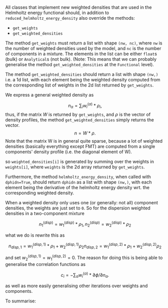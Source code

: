 All classes that implement new weighted densities that are used in the Helmholtz energy functional should, in addition to
`reduced_helmholtz_energy_density` also override the methods:

* `get_weights`
* `get_weighted_densities`

The method `get_weights` must return a list with shape `(nw, nc)`, where `nw` is the number of weighted densities used
by the model, and `nc` is the number of components in a mixture. The elements in the list can be either `float`s (bulk)
or `Analytical`s (not bulk). 
(Note: This means that we can probably generalise the method `get_weighted_densities` at the `Functional` level). 

The method `get_weighted_densities` should return a list with shape `(nw,)` i.e. a 1d list, with each element being
the weighted density computed from the corresponding list of weights in the 2d list returned by `get_weights`. 

We express a general weighted density as

$$
n_{\alpha} = \sum_i w_i^{(\alpha)} * \rho_i,
$$
thus, if the matrix $W$ is returned by `get_weights`, and $\rho$ is the vector of density profiles, the method `get_weighted_densities`
simply returns the vector.
$$
n = W * \rho.
$$
Note that the matrix W is in general quite sparse, because a lot of weighted densities (basically everything except FMT)
are computed from a single components' density profile (i.e. the diagonal element of W).

so `weighted_densities[i]` is generated by summing over the weights in `weights[i]`, where `weights` is the 2d array
returned by `get_weights`.

Furthermore, the method `helmholtz_energy_density`, when called with `dphidn=True`, should return `dphidn` as a list
with shape `(nw,)`, with each element being the derivative of the helmholtz energy density wrt. the corresponding
weighted density.

When a weighted density only uses one (or generally: not all) component densities, the weights are just set to `0`. 
So for the dispersion weighted densities in a two-component mixture

$$
n_1^{(disp)} = w_1^{(disp)} * \rho_1, n_2^{(disp)} = w_2^{(disp)} * \rho_2
$$

what we do is rewrite this as

$$
n_{disp, 1} = w_1^{(disp, 1)} * \rho_1 + w_2^{(disp, 1)} \rho_2
n_{disp, 2} = w_1^{(disp, 2)} * \rho_1 + w_2^{(disp, 2)} \rho_2
$$

and set $w_2^{(disp, 1)} = w_1^{(disp, 2)} = 0$. The reason for doing this is being able to generalise the correlation
functions as

$$
c_i = - \sum_{\alpha} w_i^{(\alpha)} * \partial \phi / \partial n_{\alpha}.
$$

as well as more easily generalising other iterations over weights and components. 

To summarise: